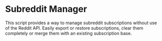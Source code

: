 # Subreddit Manager
This script provides a way to manage subreddit subscriptions without use of the Reddit API. Easily export or restore subscriptions, clear them completely or merge them with an existing subscription base. 
